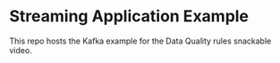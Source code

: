 # Streaming Application Example

This repo hosts the Kafka example for the Data Quality rules snackable video. 